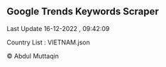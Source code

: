 

## Google Trends Keywords Scraper 
 
Last Update 16-12-2022 , 09:42:09

Country List :
VIETNAM.json



© Abdul Muttaqin 
